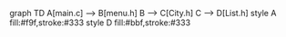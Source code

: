 graph TD
    A[main.c] --> B[menu.h]
    B --> C[City.h]
    C --> D[List.h]
    style A fill:#f9f,stroke:#333
    style D fill:#bbf,stroke:#333
